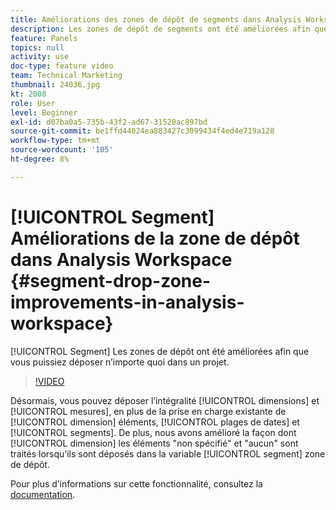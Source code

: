 ```yaml
---
title: Améliorations des zones de dépôt de segments dans Analysis Workspace
description: Les zones de dépôt de segments ont été améliorées afin que vous puissiez déposer n’importe quoi dans un projet.
feature: Panels
topics: null
activity: use
doc-type: feature video
team: Technical Marketing
thumbnail: 24036.jpg
kt: 2008
role: User
level: Beginner
exl-id: d07ba0a5-735b-43f2-ad67-31520ac897bd
source-git-commit: be1ffd44024ea883427c3099434f4ed4e719a128
workflow-type: tm+mt
source-wordcount: '105'
ht-degree: 8%

---
```


# [!UICONTROL Segment] Améliorations de la zone de dépôt dans Analysis Workspace {#segment-drop-zone-improvements-in-analysis-workspace}

[!UICONTROL Segment] Les zones de dépôt ont été améliorées afin que vous puissiez déposer n’importe quoi dans un projet.

>[!VIDEO](https://video.tv.adobe.com/v/24036/?quality=12)

Désormais, vous pouvez déposer l’intégralité [!UICONTROL dimensions] et [!UICONTROL mesures], en plus de la prise en charge existante de [!UICONTROL dimension] éléments, [!UICONTROL plages de dates] et [!UICONTROL segments]. De plus, nous avons amélioré la façon dont [!UICONTROL dimension] les éléments &quot;non spécifié&quot; et &quot;aucun&quot; sont traités lorsqu’ils sont déposés dans la variable [!UICONTROL segment] zone de dépôt.

Pour plus dʼinformations sur cette fonctionnalité, consultez la [documentation](https://experienceleague.adobe.com/docs/analytics/analyze/analysis-workspace/components/t-freeform-project-segment.html?lang=en).
